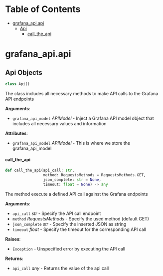 # Table of Contents

* [grafana\_api.api](#grafana_api.api)
  * [Api](#grafana_api.api.Api)
    * [call\_the\_api](#grafana_api.api.Api.call_the_api)

<a id="grafana_api.api"></a>

# grafana\_api.api

<a id="grafana_api.api.Api"></a>

## Api Objects

```python
class Api()
```

The class includes all necessary methods to make API calls to the Grafana API endpoints

**Arguments**:

- `grafana_api_model` _APIModel_ - Inject a Grafana API model object that includes all necessary values and information
  

**Attributes**:

- `grafana_api_model` _APIModel_ - This is where we store the grafana_api_model

<a id="grafana_api.api.Api.call_the_api"></a>

#### call\_the\_api

```python
def call_the_api(api_call: str,
                 method: RequestsMethods = RequestsMethods.GET,
                 json_complete: str = None,
                 timeout: float = None) -> any
```

The method execute a defined API call against the Grafana endpoints

**Arguments**:

- `api_call` _str_ - Specify the API call endpoint
- `method` _RequestsMethods_ - Specify the used method (default GET)
- `json_complete` _str_ - Specify the inserted JSON as string
- `timeout` _float_ - Specify the timeout for the corresponding API call
  

**Raises**:

- `Exception` - Unspecified error by executing the API call
  

**Returns**:

- `api_call` _any_ - Returns the value of the api call

